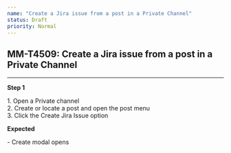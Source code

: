 ```yaml
---
name: "Create a Jira issue from a post in a Private Channel"
status: Draft
priority: Normal
---
```


## MM-T4509: Create a Jira issue from a post in a Private Channel

---

**Step 1**

1\. Open a Private channel\
2\. Create or locate a post and open the post menu\
3\. Click the Create Jira Issue option

**Expected**

\- Create modal opens
